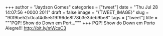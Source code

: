 
+++
author = "Jaydson Gomes"
categories = ["tweet"]
date = "Thu Jul 28 14:07:56 +0000 2011"
draft = false
image = "{TWEET_IMAGE}"
slug = "90f9be52c0caf4d5e519f96de8f78b3e3deb9be8"
tags = ["tweet"]
title = """PQP! Show do Down em Port..."""
+++
PQP! Show do Down em Porto Alegre!!! http://bit.ly/mWcsC3
